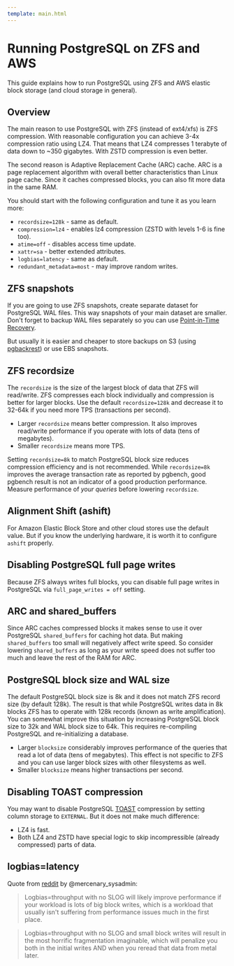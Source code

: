 ```yaml
---
template: main.html
---
```


# Running PostgreSQL on ZFS and AWS

This guide explains how to run PostgreSQL using ZFS and AWS elastic block storage (and cloud storage
in general).

## Overview

The main reason to use PostgreSQL with ZFS (instead of ext4/xfs) is ZFS compression. With reasonable
configuration you can achieve 3-4x compression ratio using LZ4. That means that LZ4 compresses 1
terabyte of data down to ~350 gigabytes. With ZSTD compression is even better.

The second reason is Adaptive Replacement Cache (ARC) cache. ARC is a page replacement algorithm
with overall better characteristics than Linux page cache. Since it caches compressed blocks, you
can also fit more data in the same RAM.

You should start with the following configuration and tune it as you learn more:

- `recordsize=128k` - same as default.
- `compression=lz4` - enables lz4 compression (ZSTD with levels 1-6 is fine too).
- `atime=off` - disables access time update.
- `xattr=sa` - better extended attributes.
- `logbias=latency` - same as default.
- `redundant_metadata=most` - may improve random writes.

## ZFS snapshots

If you are going to use ZFS snapshots, create separate dataset for PostgreSQL WAL files. This way
snapshots of your main dataset are smaller. Don't forget to backup WAL files separately so you can
use [Point-in-Time Recovery](https://www.postgresql.org/docs/current/continuous-archiving.html).

But usually it is easier and cheaper to store backups on S3 (using
[pgbackrest](https://pgbackrest.org/)) or use EBS snapshots.

## ZFS recordsize

The `recordsize` is the size of the largest block of data that ZFS will read/write. ZFS compresses
each block individually and compression is better for larger blocks. Use the default
`recordsize=128k` and decrease it to 32-64k if you need more TPS (transactions per second).

- Larger `recordsize` means better compression. It also improves read/write performance if you
  operate with lots of data (tens of megabytes).
- Smaller `recordsize` means more TPS.

Setting `recordsize=8k` to match PostgreSQL block size reduces compression efficiency and is not
recommended. While `recordsize=8k` improves the average transaction rate as reported by pgbench,
good pgbench result is not an indicator of a good production performance. Measure performance of
_your queries_ before lowering `recordsize`.

## Alignment Shift (ashift)

For Amazon Elastic Block Store and other cloud stores use the default value. But if you know the
underlying hardware, it is worth it to configure `ashift` properly.

## Disabling PostgreSQL full page writes

Because ZFS always writes full blocks, you can disable full page writes in PostgreSQL via
`full_page_writes = off` setting.

## ARC and shared_buffers

Since ARC caches compressed blocks it makes sense to use it over PostgreSQL `shared_buffers` for
caching hot data. But making `shared_buffers` too small will negatively affect write speed. So
consider lowering `shared_buffers` as long as your write speed does not suffer too much and leave
the rest of the RAM for ARC.

## PostgreSQL block size and WAL size

The default PostgreSQL block size is 8k and it does not match ZFS record size (by default 128k). The
result is that while PostgreSQL writes data in 8k blocks ZFS has to operate with 128k records (known
as write amplification). You can somewhat improve this situation by increasing PostgreSQL block size
to 32k and WAL block size to 64k. This requires re-compiling PostgreSQL and re-initializing a
database.

- Larger `blocksize` considerably improves performance of the queries that read a lot of data (tens
  of megabytes). This effect is not specific to ZFS and you can use larger block sizes with other
  filesystems as well.
- Smaller `blocksize` means higher transactions per second.

## Disabling TOAST compression

You may want to disable PostgreSQL
[TOAST](https://www.postgresql.org/docs/current/storage-toast.html) compression by setting column
storage to `EXTERNAL`. But it does not make much difference:

- LZ4 is fast.
- Both LZ4 and ZSTD have special logic to skip incompressible (already compressed) parts of data.

## logbias=latency

Quote from [reddit](https://www.reddit.com/r/zfs/comments/azt8sz/logbiasthroughput_without_a_slog/)
by @mercenary_sysadmin:

> Logbias=throughput with no SLOG will likely improve performance if your workload is lots of big
> block writes, which is a workload that usually isn't suffering from performance issues much in the
> first place.

> Logbias=throughput with no SLOG and small block writes will result in the most horrific
> fragmentation imaginable, which will penalize you both in the initial writes AND when you reread
> that data from metal later.
